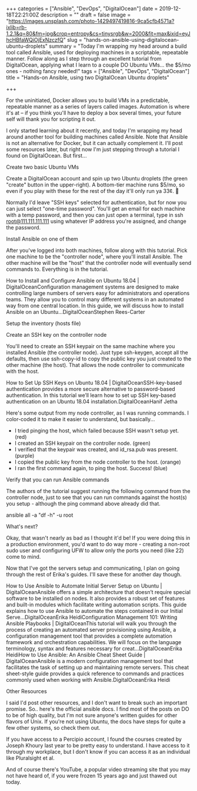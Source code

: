 +++
categories = ["Ansible", "DevOps", "DigitalOcean"]
date = 2019-12-18T22:21:00Z
description = ""
draft = false
image = "https://images.unsplash.com/photo-1429497419816-9ca5cfb4571a?ixlib=rb-1.2.1&q=80&fm=jpg&crop=entropy&cs=tinysrgb&w=2000&fit=max&ixid=eyJhcHBfaWQiOjExNzczfQ"
slug = "hands-on-ansible-using-digitalocean-ubuntu-droplets"
summary = "Today I'm wrapping my head around a build tool called Ansible, used for deploying machines in a scriptable, repeatable manner. Follow along as I step through an excellent tutorial from DigitalOcean, applying what I learn to a couple DO Ubuntu VMs... the $5/mo ones - nothing fancy needed!"
tags = ["Ansible", "DevOps", "DigitalOcean"]
title = "Hands-on Ansible, using two DigitalOcean Ubuntu droplets"

+++


For the uninitiated, Docker allows you to build VMs in a predictable, repeatable manner as a series of layers called images. Automation is where it's at – if you think you'll have to deploy a box several times, your future self will thank you for scripting it out.

I only started learning about it recently, and today I'm wrapping my head around another tool for building machines called Ansible. Note that Ansible is not an alternative for Docker, but it can actually complement it. I'll post some resources later, but right now I'm just stepping through a tutorial I found on DigitalOcean. But first...


Create two basic Ubuntu VMs

Create a DigitalOcean account and spin up two Ubuntu droplets (the green "create" button in the upper-right). A bottom-tier machine runs $5/mo, so even if you play with these for the rest of the day it'll only run ya 33¢. 🤑

Normally I'd leave "SSH keys" selected for authentication, but for now you can just select "one-time password". You'll get an email for each machine with a temp password, and then you can just open a terminal, type in ssh root@111.111.111.111 using whatever IP address you're assigned, and change the password.


Install Ansible on one of them

After you've logged into both machines, follow along with this tutorial. Pick one machine to be the "controller node", where you'll install Ansible. The other machine will be the "host" that the controller node will eventually send commands to. Everything is in the tutorial.

How to Install and Configure Ansible on Ubuntu 18.04 | DigitalOceanConfiguration management systems are designed to make controlling large numbers of servers easy for administrators and operations teams. They allow you to control many different systems in an automated way from one central location. In this guide, we will discuss how to install Ansible on an Ubuntu…DigitalOceanStephen Rees-Carter


Setup the inventory (hosts file)


Create an SSH key on the controller node

You'll need to create an SSH keypair on the same machine where you installed Ansible (the controller node). Just type ssh-keygen, accept all the defaults, then use ssh-copy-id to copy the public key you just created to the other machine (the host). That allows the node controller to communicate with the host.

How to Set Up SSH Keys on Ubuntu 18.04 | DigitalOceanSSH-key-based authentication provides a more secure alternative to password-based authentication. In this tutorial we’ll learn how to set up SSH key-based authentication on an Ubuntu 18.04 installation.DigitalOceanHanif Jetha

Here's some output from my node controller, as I was running commands. I color-coded it to make it easier to understand, but basically...

 * I tried pinging the host, which failed because SSH wasn't setup yet. (red)
 * I created an SSH keypair on the controller node. (green)
 * I verified that the keypair was created, and id_rsa.pub was present. (purple)
 * I copied the public key from the node controller to the host. (orange)
 * I ran the first command again, to ping the host. Success! (blue)


Verify that you can run Ansible commands

The authors of the tutorial suggest running the following command from the controller node, just to see that you can run commands against the host(s) you setup - although the ping command above already did that.

ansible all -a "df -h" -u root


What's next?

Okay, that wasn't nearly as bad as I thought it'd be! If you were doing this in a production environment, you'd want to do way more - creating a non-root sudo user and configuring UFW to allow only the ports you need (like 22) come to mind.

Now that I've got the servers setup and communicating, I plan on going through the rest of Erika's guides. I'll save these for another day though.

How to Use Ansible to Automate Initial Server Setup on Ubuntu | DigitalOceanAnsible offers a simple architecture that doesn’t require special software to be installed on nodes. It also provides a robust set of features and built-in modules which facilitate writing automation scripts. This guide explains how to use Ansible to automate the steps contained in our Initial Serve…DigitalOceanErika HeidiConfiguration Management 101: Writing Ansible Playbooks | DigitalOceanThis tutorial will walk you through the process of creating an automated server provisioning using Ansible, a configuration management tool that provides a complete automation framework and orchestration capabilities. We will focus on the language terminology, syntax and features necessary for creat…DigitalOceanErika HeidiHow to Use Ansible: An Ansible Cheat Sheet Guide | DigitalOceanAnsible is a modern configuration management tool that facilitates the task of setting up and maintaining remote servers. This cheat sheet-style guide provides a quick reference to commands and practices commonly used when working with Ansible.DigitalOceanErika Heidi


Other Resources

I said I'd post other resources, and I don't want to break such an important promise. So.. here's the official ansible docs. I find most of the posts on DO to be of high quality, but I'm not sure anyone's written guides for other flavors of Unix. If you're not using Ubuntu, the docs have steps for quite a few other systems, so check them out.

If you have access to a Percipio account, I found the courses created by Joseph Khoury last year to be pretty easy to understand. I have access to it through my workplace, but I don't know if you can access it as an individual like Pluralsight et al.

And of course there's YouTube, a popular video streaming site that you may not have heard of, if you were frozen 15 years ago and just thawed out today.